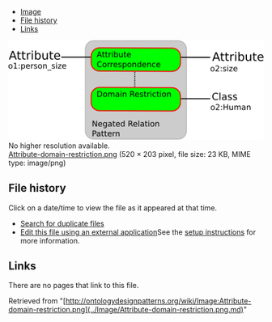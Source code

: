 * [Image](../Image/Attribute-domain-restriction.png.md#file)
* [File history](../Image/Attribute-domain-restriction.png.md#filehistory)
* [Links](../Image/Attribute-domain-restriction.png.md#filelinks)

[![Image:Attribute-domain-restriction.png](../images/4/4e/Attribute-domain-restriction.png)](../images/4/4e/Attribute-domain-restriction.png)  
No higher resolution available.  
[Attribute-domain-restriction.png](../images/4/4e/Attribute-domain-restriction.png)‎ (520 × 203 pixel, file size: 23 KB, MIME type: image/png)

## File history

Click on a date/time to view the file as it appeared at that time.



  
* [Search for duplicate files](http://ontologydesignpatterns.org/wiki/Special:FileDuplicateSearch/Attribute-domain-restriction.png "Special:FileDuplicateSearch/Attribute-domain-restriction.png")
* [Edit this file using an external application](http://ontologydesignpatterns.org/wiki/index.php?title=Image:Attribute-domain-restriction.png&action=edit&externaledit=true&mode=file "Image:Attribute-domain-restriction.png")See the [setup instructions](http://www.mediawiki.org/wiki/Manual:External_editors "http://www.mediawiki.org/wiki/Manual:External_editors") for more information.

## Links



There are no pages that link to this file.




Retrieved from "[http://ontologydesignpatterns.org/wiki/Image:Attribute-domain-restriction.png](../Image/Attribute-domain-restriction.png.md)"
